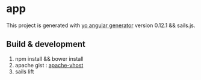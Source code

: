 # app

This project is generated with [yo angular generator](https://github.com/yeoman/generator-angular)
version 0.12.1 && sails.js.

## Build & development

1. npm install && bower install 
2. apache gist : [apache-vhost](https://gist.github.com/jayvi/08cf402ca93ade8e1184)
3. sails lift
